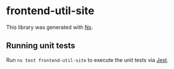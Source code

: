 # frontend-util-site

This library was generated with [Nx](https://nx.dev).

## Running unit tests

Run `nx test frontend-util-site` to execute the unit tests via [Jest](https://jestjs.io).
